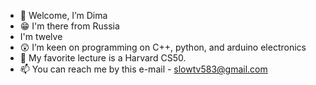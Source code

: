 - 👋 Welcome, I’m Dima
- 😁 I'm there from Russia
- I'm twelve
- 😲 I’m keen on programming on C++, python, and arduino electronics
- 👀 My favorite lecture is a Harvard CS50.
- 📫 You can reach me by this e-mail - slowtv583@gmail.com 

<!---
D1maSMain/D1maSMain is a ✨ special ✨ repository because its `README.md` (this file) appears on your GitHub profile.
You can click the Preview link to take a look at your changes.
--->
